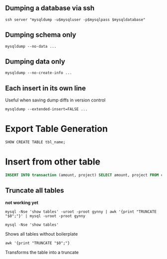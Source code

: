 Dumping a database via ssh
--------------------------

    ssh server "mysqldump -u$mysqluser -p$mysqlpass $mysqldatabase"


Dumping schema only
-------------------

    mysqldump --no-data ...

Dumping data only
-----------------

    mysqldump --no-create-info ...

Each insert in its own line
---------------------------

Useful when saving dump diffs in version control

    mysqldump --extended-insert=FALSE ...

# Export Table Generation

```
SHOW CREATE TABLE tbl_name;
```

# Insert from other table

```sql
INSERT INTO transaction (amount, project) SELECT amount, project FROM credit;
```



Truncate all tables
-------------------

**not working yet**

    mysql -Nse 'show tables' -uroot -proot gynny | awk '{print "TRUNCATE "$0";"}' | mysql -uroot -proot gynny

    mysql -Nse 'show tables'

Shows all tables without boilerplate

    awk '{print "TRUNCATE "$0";"}

Transforms the table into a truncate
